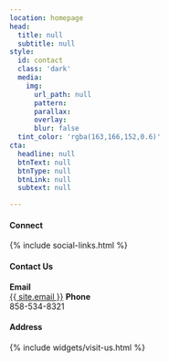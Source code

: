 ```yaml
---
location: homepage
head:
  title: null
  subtitle: null
style:
  id: contact
  class: 'dark'
  media:
    img:
      url_path: null
      pattern:
      parallax:
      overlay:
      blur: false
  tint_color: 'rgba(163,166,152,0.6)'
cta:
  headline: null
  btnText: null
  btnType: null
  btnLink: null
  subtext: null

---
```


<div class="col-sm-7">
<h4 class="text-left">Connect</h4>
{% include social-links.html %}
    <h4 class="text-left">Contact Us</h4>
  <span>
    <strong>Email</strong>
    <br>
    <a href="mailto:{{ site.email }}">{{ site.email }}</a>
  </span>
  <span>
    <strong>Phone</strong>
    <br>
858-534-8321
  </span>
</div>

<div class="col-sm-5">

<h4 class="text-left">Address</h4>
{% include widgets/visit-us.html %}
</div>
